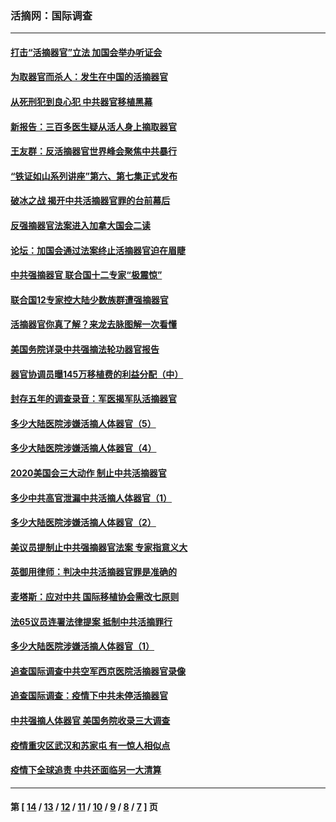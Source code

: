 ### 活摘网：国际调查
---
#### [打击“活摘器官”立法 加国会举办听证会](../../pages/nf5947/n13869362.md?11220430) 
#### [为取器官而杀人：发生在中国的活摘器官](../../pages/nf5947/n13794731.md?11220430) 
#### [从死刑犯到良心犯 中共器官移植黑幕](../../pages/nf5947/n13764669.md?11220430) 
#### [新报告：三百多医生疑从活人身上摘取器官](../../pages/nf5947/n13703044.md?11220430) 
#### [王友群：反活摘器官世界峰会聚焦中共暴行](../../pages/nf5947/n13250738.md?11220430) 
#### [“铁证如山系列讲座”第六、第七集正式发布](../../pages/nf5947/n13106287.md?11220430) 
#### [破冰之战 揭开中共活摘器官罪的台前幕后](../../pages/nf5947/n13082457.md?11220430) 
#### [反强摘器官法案进入加拿大国会二读](../../pages/nf5947/n13033450.md?11220430) 
#### [论坛：加国会通过法案终止活摘器官迫在眉睫](../../pages/nf5947/n13029839.md?11220430) 
#### [中共强摘器官 联合国十二专家“极震惊”](../../pages/nf5947/n13024313.md?11220430) 
#### [联合国12专家控大陆少数族群遭强摘器官](../../pages/nf5947/n13023877.md?11220430) 
#### [活摘器官你真了解？来龙去脉图解一次看懂](../../pages/nf5947/n13013820.md?11220430) 
#### [美国务院详录中共强摘法轮功器官报告](../../pages/nf5947/n12944519.md?11220430) 
#### [器官协调员曝145万移植费的利益分配（中）](../../pages/nf5947/n12894547.md?11220430) 
#### [封存五年的调查录音：军医揭军队活摘器官](../../pages/nf5947/n12798692.md?11220430) 
#### [多少大陆医院涉嫌活摘人体器官（5）](../../pages/nf5947/n12768383.md?11220430) 
#### [多少大陆医院涉嫌活摘人体器官（4）](../../pages/nf5947/n12664434.md?11220430) 
#### [2020美国会三大动作 制止中共活摘器官](../../pages/nf5947/n12682004.md?11220430) 
#### [多少中共高官泄漏中共活摘人体器官（1）](../../pages/nf5947/n12671234.md?11220430) 
#### [多少大陆医院涉嫌活摘人体器官（2）](../../pages/nf5947/n12655589.md?11220430) 
#### [美议员提制止中共强摘器官法案 专家指意义大](../../pages/nf5947/n12630561.md?11220430) 
#### [英御用律师：判决中共活摘器官罪是准确的](../../pages/nf5947/n12580740.md?11220430) 
#### [麦塔斯：应对中共 国际移植协会需改七原则](../../pages/nf5947/n12514711.md?11220430) 
#### [法65议员连署法律提案 抵制中共活摘罪行](../../pages/nf5947/n12437047.md?11220430) 
#### [多少大陆医院涉嫌活摘人体器官（1）](../../pages/nf5947/n12414284.md?11220430) 
#### [追查国际调查中共空军西京医院活摘器官录像](../../pages/nf5947/n12348837.md?11220430) 
#### [追查国际调查：疫情下中共未停活摘器官](../../pages/nf5947/n12273415.md?11220430) 
#### [中共强摘人体器官 美国务院收录三大调查](../../pages/nf5947/n12181488.md?11220430) 
#### [疫情重灾区武汉和苏家屯 有一惊人相似点](../../pages/nf5947/n12150824.md?11220430) 
#### [疫情下全球追责 中共还面临另一大清算](../../pages/nf5947/n12070397.md?11220430) 

---
#### 第 [ [14](./14.md?11220430) / [13](./13.md?11220430) / [12](./12.md?11220430) / [11](./11.md?11220430) / [10](./10.md?11220430) / [9](./9.md?11220430) / [8](./8.md?11220430) / [7](./7.md?11220430) ] 页
